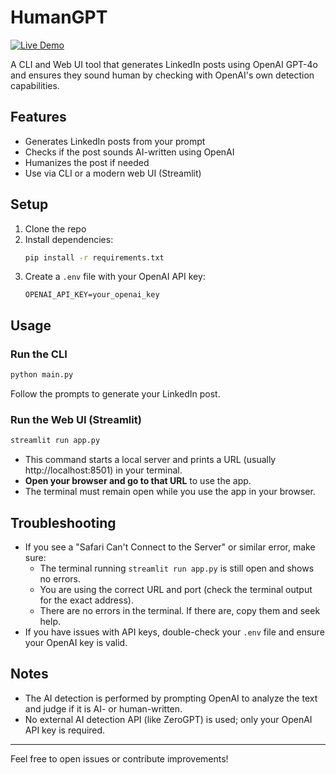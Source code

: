# HumanGPT

[![Live Demo](https://img.shields.io/badge/Live%20Demo-humangpt.streamlit.app-brightgreen?style=for-the-badge)](https://humangpt.streamlit.app)

A CLI and Web UI tool that generates LinkedIn posts using OpenAI GPT-4o and ensures they sound human by checking with OpenAI's own detection capabilities.

## Features
- Generates LinkedIn posts from your prompt
- Checks if the post sounds AI-written using OpenAI
- Humanizes the post if needed
- Use via CLI or a modern web UI (Streamlit)

## Setup
1. Clone the repo
2. Install dependencies:
   ```bash
   pip install -r requirements.txt
   ```
3. Create a `.env` file with your OpenAI API key:
   ```env
   OPENAI_API_KEY=your_openai_key
   ```

## Usage

### Run the CLI
```bash
python main.py
```
Follow the prompts to generate your LinkedIn post.

### Run the Web UI (Streamlit)
```bash
streamlit run app.py
```
- This command starts a local server and prints a URL (usually http://localhost:8501) in your terminal.
- **Open your browser and go to that URL** to use the app.
- The terminal must remain open while you use the app in your browser.

## Troubleshooting
- If you see a "Safari Can't Connect to the Server" or similar error, make sure:
  - The terminal running `streamlit run app.py` is still open and shows no errors.
  - You are using the correct URL and port (check the terminal output for the exact address).
  - There are no errors in the terminal. If there are, copy them and seek help.
- If you have issues with API keys, double-check your `.env` file and ensure your OpenAI key is valid.

## Notes
- The AI detection is performed by prompting OpenAI to analyze the text and judge if it is AI- or human-written.
- No external AI detection API (like ZeroGPT) is used; only your OpenAI API key is required.

---

Feel free to open issues or contribute improvements!